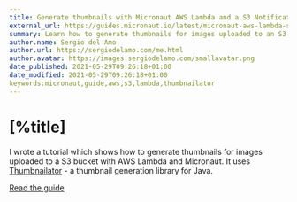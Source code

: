 ```yaml
---
title: Generate thumbnails with Micronaut AWS Lambda and a S3 Notification trigger
external_url: https://guides.micronaut.io/latest/micronaut-aws-lambda-s3-event
summary: Learn how to generate thumbnails for images uploaded to an S3 bucket with AWS Lambda and Micronaut
author.name: Sergio del Amo
author.url: https://sergiodelamo.com/me.html
author.avatar: https://images.sergiodelamo.com/smallavatar.png 
date_published: 2021-05-29T09:26:18+01:00
date_modified: 2021-05-29T09:26:18+01:00
keywords:micronaut,guide,aws,s3,lambda,thumbnailator
---
```


# [%title]

I wrote a tutorial which shows how to generate thumbnails for images uploaded to a S3 bucket with AWS Lambda and Micronaut. It uses [Thumbnailator](https://github.com/coobird/thumbnailator) - a thumbnail generation library for Java.

[Read the guide]([%external_url])


